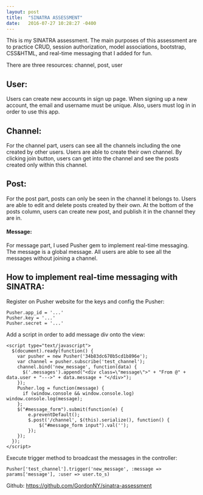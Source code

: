 ```yaml
---
layout: post
title:  "SINATRA ASSESSMENT"
date:   2016-07-27 10:28:27 -0400
---
```



This is my SINATRA assessment. The main purposes of this assessment are to practice CRUD, session authorization, model associations, bootstrap, CSS&HTML, and real-time messaging that I added for fun.

There are three resources: channel, post, user

## User:

Users can create new accounts in sign up page. When signing up a new account, the email and username must be unique. Also, users must log in in order to use this app.

## Channel:

For the channel part, users can see all the channels including the one created by other users. Users are able to create their own channel. By clicking join button, users can get into the channel and see the posts created only within this channel. 

## Post:

For the post part, posts can only be seen in the channel it belongs to. Users are able to edit and delete posts created by their own. At the bottom of the posts column, users can create new post, and publish it in the channel they are in. 

#### Message:

For message part, I used Pusher gem to implement real-time messaging. The message is a global message. All users are able to see all the messages without joining a channel.

## How to implement real-time messaging with SINATRA:

Register on Pusher website for the keys and config the Pusher:

```
Pusher.app_id = '...'
Pusher.key = '...'
Pusher.secret = '...'
```

Add a script in order to add message div onto the view:

```
<script type="text/javascript">
  $(document).ready(function() {
    var pusher = new Pusher('34b83dc670b5cd1b896e');
    var channel = pusher.subscribe('test_channel');
    channel.bind('new_message', function(data) {
      $('.messages').append("<div class=\"message\">" + "From @" + data.user + "--->" + data.message + "</div>");
    });
    Pusher.log = function(message) {
      if (window.console && window.console.log) window.console.log(message);
    };
    $("#message_form").submit(function(e) {
        e.preventDefault();
        $.post('/channel', $(this).serialize(), function() {
            $("#message_form input").val('');
        });
    });
  });
</script>
```

Execute trigger method to broadcast the messages in the controller:

`Pusher['test_channel'].trigger('new_message', :message => params['message'], :user => user.to_s)`


Github: https://github.com/GordonNY/sinatra-assessment



